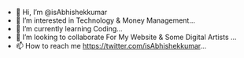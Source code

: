 - 👋 Hi, I’m @isAbhishekkumar
- 👀 I’m interested in Technology & Money Management...
- 🌱 I’m currently learning  Coding...
- 💞️ I’m looking to collaborate For My Website & Some Digital Artists ...
- 📫 How to reach me https://twitter.com/isAbhishekkumar...

<!---
isAbhishekkumar/isAbhishekkumar is a ✨ special ✨ repository because its `README.md` (this file) appears on your GitHub profile.
You can click the Preview link to take a look at your changes.
--->
